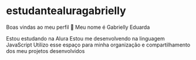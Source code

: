 # estudantealuragabrielly
Boas vindas ao meu perfil 💙
Meu nome é Gabrielly Eduarda

Estou estudando na Alura
Estou me desenvolvendo na linguagem JavaScript
Utilizo esse espaço para minha organização e compartilhamento dos meu projetos desenvolvidos
